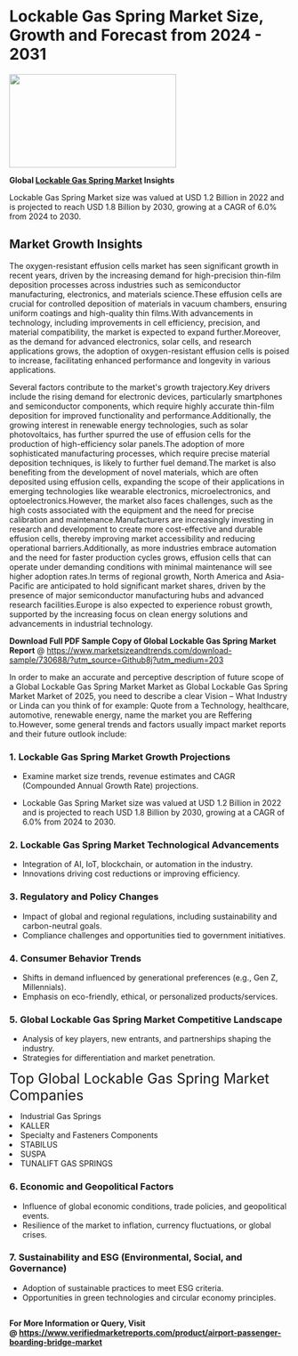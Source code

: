 <H1>Lockable Gas Spring Market Size, Growth and Forecast from 2024 - 2031</H1><img class="aligncenter size-medium wp-image-584254" src="https://thirdeyenews.in/wp-content/uploads/2024/09/Global-Market-Research-300x168.jpeg" alt="" width="300" height="168" /><p><strong>Global&nbsp;<a href="https://www.marketsizeandtrends.com/download-sample/730688/?utm_source=Github8j?utm_medium=203">Lockable Gas Spring Market</a> Insights</strong></p><p>Lockable Gas Spring Market size was valued at USD 1.2 Billion in 2022 and is projected to reach USD 1.8 Billion by 2030, growing at a CAGR of 6.0% from 2024 to 2030.</p><p><h2>Market Growth Insights</h2> <p>The oxygen-resistant effusion cells market has seen significant growth in recent years, driven by the increasing demand for high-precision thin-film deposition processes across industries such as semiconductor manufacturing, electronics, and materials science.These effusion cells are crucial for controlled deposition of materials in vacuum chambers, ensuring uniform coatings and high-quality thin films.With advancements in technology, including improvements in cell efficiency, precision, and material compatibility, the market is expected to expand further.Moreover, as the demand for advanced electronics, solar cells, and research applications grows, the adoption of oxygen-resistant effusion cells is poised to increase, facilitating enhanced performance and longevity in various applications.</p> <p>Several factors contribute to the market's growth trajectory.Key drivers include the rising demand for electronic devices, particularly smartphones and semiconductor components, which require highly accurate thin-film deposition for improved functionality and performance.Additionally, the growing interest in renewable energy technologies, such as solar photovoltaics, has further spurred the use of effusion cells for the production of high-efficiency solar panels.The adoption of more sophisticated manufacturing processes, which require precise material deposition techniques, is likely to further fuel demand.The market is also benefiting from the development of novel materials, which are often deposited using effusion cells, expanding the scope of their applications in emerging technologies like wearable electronics, microelectronics, and optoelectronics.However, the market also faces challenges, such as the high costs associated with the equipment and the need for precise calibration and maintenance.Manufacturers are increasingly investing in research and development to create more cost-effective and durable effusion cells, thereby improving market accessibility and reducing operational barriers.Additionally, as more industries embrace automation and the need for faster production cycles grows, effusion cells that can operate under demanding conditions with minimal maintenance will see higher adoption rates.In terms of regional growth, North America and Asia-Pacific are anticipated to hold significant market shares, driven by the presence of major semiconductor manufacturing hubs and advanced research facilities.Europe is also expected to experience robust growth, supported by the increasing focus on clean energy solutions and advancements in industrial technology.</p> <p><span class=""><strong>Download Full PDF Sample Copy of Global Lockable Gas Spring Market Report</strong> @ <a href="https://www.marketsizeandtrends.com/download-sample/730688/?utm_source=Github8j?utm_medium=203" target="_blank">https://www.marketsizeandtrends.com/download-sample/730688/?utm_source=Github8j?utm_medium=203</a></span></p><p>In order to make an accurate and perceptive description of future scope of a Global&nbsp;Lockable Gas Spring Market Market as Global&nbsp;Lockable Gas Spring Market Market of 2025, you need to describe a clear Vision &ndash; What Industry or Linda can you think of for example: Quote from a Technology, healthcare, automotive, renewable energy, name the market you are Reffering to.However, some general trends and factors usually impact market reports and their future outlook include:</p><h3>1.&nbsp;<strong>Lockable Gas Spring Market Growth Projections</strong></h3><ul><li>Examine market size trends, revenue estimates and CAGR (Compounded Annual Growth Rate) projections.</li><li><p>Lockable Gas Spring Market size was valued at USD 1.2 Billion in 2022 and is projected to reach USD 1.8 Billion by 2030, growing at a CAGR of 6.0% from 2024 to 2030.</p></li></ul><h3>2.&nbsp;<strong>Lockable Gas Spring Market Technological Advancements</strong></h3><ul><li>Integration of AI, IoT, blockchain, or automation in the industry.</li><li>Innovations driving cost reductions or improving efficiency.</li></ul><h3>3.&nbsp;<strong>Regulatory and Policy Changes</strong></h3><ul><li>Impact of global and regional regulations, including sustainability and carbon-neutral goals.</li><li>Compliance challenges and opportunities tied to government initiatives.</li></ul><h3>4.&nbsp;<strong>Consumer Behavior Trends</strong></h3><ul><li>Shifts in demand influenced by generational preferences (e.g., Gen Z, Millennials).</li><li>Emphasis on eco-friendly, ethical, or personalized products/services.</li></ul><h3>5.&nbsp;<strong>Global Lockable Gas Spring Market Competitive Landscape</strong></h3><ul><li>Analysis of key players, new entrants, and partnerships shaping the industry.</li><li>Strategies for differentiation and market penetration.</li></ul><p data-pm-slice="1 1 []"><span style="color: inherit; font-family: inherit; font-size: 25px;">Top Global Lockable Gas Spring Market Companies</span></p><div class="" data-test-id=""><p><li>Industrial Gas Springs</li><li> KALLER</li><li> Specialty and Fasteners Components</li><li> STABILUS</li><li> SUSPA</li><li> TUNALIFT GAS SPRINGS</li></p></div><h3>6.&nbsp;<strong>Economic and Geopolitical Factors</strong></h3><ul><li>Influence of global economic conditions, trade policies, and geopolitical events.</li><li>Resilience of the market to inflation, currency fluctuations, or global crises.</li></ul><h3>7.&nbsp;<strong>Sustainability and ESG (Environmental, Social, and Governance)</strong></h3><ul><li>Adoption of sustainable practices to meet ESG criteria.</li><li>Opportunities in green technologies and circular economy principles.</li></ul><h2><strong style="font-size: 14px;">For More Information or Query, Visit @&nbsp;</strong><a style="background-color: #ffffff; font-size: 14px;" href="https://www.marketsizeandtrends.com/report/lockable-gas-spring-market/" target="_blank">https://www.verifiedmarketreports.com/product/airport-passenger-boarding-bridge-market</a></h2>